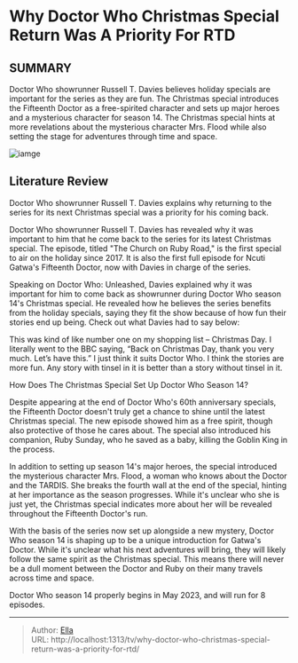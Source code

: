 # Why Doctor Who Christmas Special Return Was A Priority For RTD


## SUMMARY 



  Doctor Who showrunner Russell T. Davies believes holiday specials are important for the series as they are fun.   The Christmas special introduces the Fifteenth Doctor as a free-spirited character and sets up major heroes and a mysterious character for season 14.   The Christmas special hints at more revelations about the mysterious character Mrs. Flood while also setting the stage for adventures through time and space.  

![iamge](https://static1.srcdn.com/wordpress/wp-content/uploads/2024/01/screen-shot-2024-01-01-at-8-30-58-am.jpg)

## Literature Review
Doctor Who showrunner Russell T. Davies explains why returning to the series for its next Christmas special was a priority for his coming back.




Doctor Who showrunner Russell T. Davies has revealed why it was important to him that he come back to the series for its latest Christmas special. The episode, titled &#34;The Church on Ruby Road,&#34; is the first special to air on the holiday since 2017. It is also the first full episode for Ncuti Gatwa&#39;s Fifteenth Doctor, now with Davies in charge of the series.




Speaking on Doctor Who: Unleashed, Davies explained why it was important for him to come back as showrunner during Doctor Who season 14&#39;s Christmas special. He revealed how he believes the series benefits from the holiday specials, saying they fit the show because of how fun their stories end up being. Check out what Davies had to say below:


This was kind of like number one on my shopping list – Christmas Day. I literally went to the BBC saying, “Back on Christmas Day, thank you very much. Let’s have this.” I just think it suits Doctor Who. I think the stories are more fun. Any story with tinsel in it is better than a story without tinsel in it.



 How Does The Christmas Special Set Up Doctor Who Season 14? 
          

Despite appearing at the end of Doctor Who&#39;s 60th anniversary specials, the Fifteenth Doctor doesn&#39;t truly get a chance to shine until the latest Christmas special. The new episode showed him as a free spirit, though also protective of those he cares about. The special also introduced his companion, Ruby Sunday, who he saved as a baby, killing the Goblin King in the process.




In addition to setting up season 14&#39;s major heroes, the special introduced the mysterious character Mrs. Flood, a woman who knows about the Doctor and the TARDIS. She breaks the fourth wall at the end of the special, hinting at her importance as the season progresses. While it&#39;s unclear who she is just yet, the Christmas special indicates more about her will be revealed throughout the Fifteenth Doctor&#39;s run.

With the basis of the series now set up alongside a new mystery, Doctor Who season 14 is shaping up to be a unique introduction for Gatwa&#39;s Doctor. While it&#39;s unclear what his next adventures will bring, they will likely follow the same spirit as the Christmas special. This means there will never be a dull moment between the Doctor and Ruby on their many travels across time and space.



Doctor Who season 14 properly begins in May 2023, and will run for 8 episodes.









---

> Author: [Ella](https://instagram.hk.cn/)  
> URL: http://localhost:1313/tv/why-doctor-who-christmas-special-return-was-a-priority-for-rtd/  

